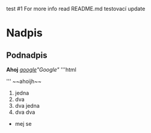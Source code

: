 test #1
For more info read README.md
testovací update

# Nadpis
## Podnadpis
**Ahoj**
*[google](https:\\www.google.com)"Google"*
'''html
<html>
<body/>
</html>
'''
~~ahoijh~~

1. jedna
2. dva
  1. dva jedna
  2. dva dva

+ mej se
